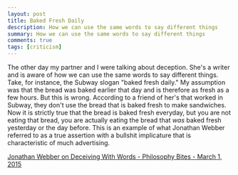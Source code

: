 ```yaml
---
layout: post
title: Baked Fresh Daily
description: How we can use the same words to say different things
summary: How we can use the same words to say different things
comments: true
tags: [criticism]
---
```


The other day my partner and I were talking about deception. She's a writer and is aware of how we can use the same words to say different things. Take, for instance, the Subway slogan "baked fresh daily." My assumption was that the bread was baked earlier that day and is therefore as fresh as a few hours. But this is wrong. According to a friend of her's that worked in Subway, they don't use the bread that is baked fresh to make sandwiches. Now it is strictly true that the bread is baked fresh everyday, but you are not eating that bread, you are actually eating the bread that _was_ baked fresh yesterday or the day before. This is an example of what Jonathan Webber referred to as a true assertion with a bullshit implicature that is characteristic of much advertising.

[Jonathan Webber on Deceiving With Words - Philosophy Bites - March 1, 2015][jwebber]

[jwebber]: https://philosophybites.com/2015/03/jonathan-webber-on-deceiving-with-words.html#:~:text=Lying%20is%20one%20way%20of,in%20conversation%20with%20Nigel%20Warburton.
